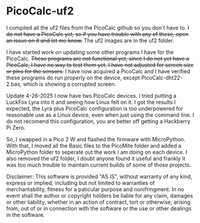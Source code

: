 # PicoCalc-uf2

I compiled all the uf2 files from the PicoCalc github so you don't have to. ~~I do not have a PicoCalc yet, so if you have trouble with any of these, open an issue on it and let me know.~~ The uf2 images are in the uf2 folder.

I have started work on updating some other programs I have for the PicoCalc. ~~These programs are not functional yet, since I do not yet have a PicoCalc, I have no way to test them yet. I have not adjusted for screen size or pins for the sensors.~~ I have now acquired a PicoCalc and I have verified these programs do run properly on the device, except PicoCalc-dht22-2.bas, which is showing a corrupted screen.

Update 4-26-2025
I now have two PicoCalc devices. I tried putting a LuckFox Lyra into it and seeing how Linux felt on it. I got the results I expected, the Lyra plus PicoCalc configuration is too underpowered for reasonable use as a Linux device, even when just using the command line. I do not recomend this configuration, you are better off getting a Hackberry Pi Zero.

So, I swapped in a Pico 2 W and flashed the firmware with MicroPython. With that, I moved all the Basic files to the PicoMite folder and added a MicroPython folder to seperate out the work I am doing on each device. I also removed the uf2 folder, I doubt anyone found it useful and frankly it was too much trouble to maintain current builds of some of those projects.

Disclaimer: This software is provided "AS IS", without warranty of any kind, express or implied, including but not limited to warranties of merchantability, fitness for a paticular purpose and nonifringment. In no event shall the author or copyright holders be liable for any claim, damages or other liability, whether in an action of contract, tort or otherwise, arising from, out of or in connection with the software or the use or other dealings in the software.
